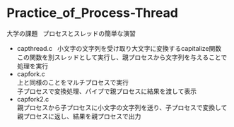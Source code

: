# Practice_of_Process-Thread
大学の課題  
プロセスとスレッドの簡単な演習  
* capthread.c  
小文字の文字列を受け取り大文字に変換するcapitalize関数  
この関数を別スレッドとして実行し、親プロセスから文字列を与えることで処理を実行
* capfork.c  
上と同様のことをマルチプロセスで実行  
子プロセスで変換処理、パイプで親プロセスに結果を渡して表示  
* capfork2.c  
親プロセスから子プロセスに小文字の文字列を送り、子プロセスで変換して親プロセスに返し、結果を親プロセスで出力
